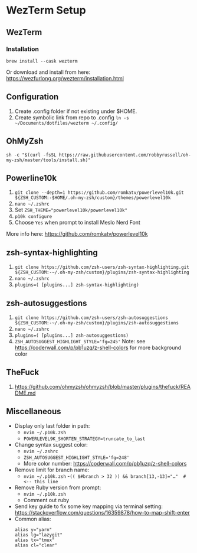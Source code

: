 # WezTerm Setup

## WezTerm

### Installation
`brew install --cask wezterm`

Or download and install from here: https://wezfurlong.org/wezterm/installation.html

## Configuration

1. Create .config folder if not existing under $HOME.
2. Create symbolic link from repo to .config
`ln -s ~/Documents/dotfiles/wezterm ~/.config/`

## OhMyZsh

`sh -c "$(curl -fsSL https://raw.githubusercontent.com/robbyrussell/oh-my-zsh/master/tools/install.sh)"`

## Powerline10k

1. `git clone --depth=1 https://github.com/romkatv/powerlevel10k.git ${ZSH_CUSTOM:-$HOME/.oh-my-zsh/custom}/themes/powerlevel10k`
2. `nano ~/.zshrc`
3. Set `ZSH_THEME="powerlevel10k/powerlevel10k"`
4. `p10k configure`
5. Choose `Yes` when prompt to install Meslo Nerd Font

More info here: https://github.com/romkatv/powerlevel10k

## zsh-syntax-highlighting 
1. `git clone https://github.com/zsh-users/zsh-syntax-highlighting.git ${ZSH_CUSTOM:-~/.oh-my-zsh/custom}/plugins/zsh-syntax-highlighting`
2. `nano ~/.zshrc`
3. `plugins=( [plugins...] zsh-syntax-highlighting)`

## zsh-autosuggestions
1. `git clone https://github.com/zsh-users/zsh-autosuggestions ${ZSH_CUSTOM:-~/.oh-my-zsh/custom}/plugins/zsh-autosuggestions`
2. `nano ~/.zshrc`
3. `plugins=( [plugins...] zsh-autosuggestions)`
4. `ZSH_AUTOSUGGEST_HIGHLIGHT_STYLE='fg=245'`
Note: see https://coderwall.com/p/pb1uzq/z-shell-colors for more background color

## TheFuck
1. https://github.com/ohmyzsh/ohmyzsh/blob/master/plugins/thefuck/README.md

## Miscellaneous

- Display only last folder in path:
  - `nvim ~/.p10k.zsh`
  - `POWERLEVEL9K_SHORTEN_STRATEGY=truncate_to_last`
- Change syntax suggest color: 
  - `nvim ~/.zshrc`
  - `ZSH_AUTOSUGGEST_HIGHLIGHT_STYLE='fg=248'`
  - More color number: https://coderwall.com/p/pb1uzq/z-shell-colors
- Remove limit for branch name:
  - `nvim ~/.p10k.zsh`
  -`(( $#branch > 32 )) && branch[13,-13]="…"  # <-- this line`
- Remove Ruby version from prompt:
  - `nvim ~/.p10k.zsh`
  - Comment out ruby
- Send key guide to fix some key mapping via terminal setting: https://stackoverflow.com/questions/16359878/how-to-map-shift-enter 
- Common alias:
    ```
    alias y="yarn"
    alias lg="lazygit"
    alias tx="tmux"
    alias cl="clear"
    ```

